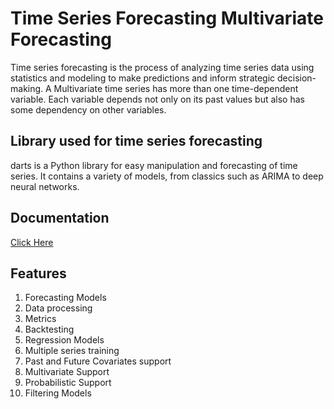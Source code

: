 # Time Series Forecasting Multivariate Forecasting

Time series forecasting is the process of analyzing time series data using statistics and modeling to make predictions and inform strategic decision-making. A Multivariate time series has more than one time-dependent variable. Each variable depends not only on its past values but also has some dependency on other variables. 

## Library used for time series forecasting
darts is a Python library for easy manipulation and forecasting of time series. It contains a variety of models, from classics such as ARIMA to deep neural networks.

## Documentation
[Click Here](https://pypi.org/project/darts/)

## Features
1. Forecasting Models
2. Data processing
3. Metrics
4. Backtesting
5. Regression Models
6. Multiple series training
7. Past and Future Covariates support
8. Multivariate Support
9. Probabilistic Support
10. Filtering Models
